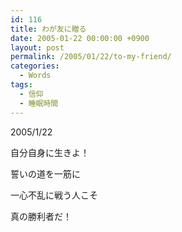 ```yaml
---
id: 116
title: わが友に贈る
date: 2005-01-22 00:00:00 +0900
layout: post
permalink: /2005/01/22/to-my-friend/
categories:
  - Words
tags:
  - 信仰
  - 睡眠時間
---
```

2005/1/22
  
自分自身に生きよ！
  
誓いの道を一筋に
  
一心不乱に戦う人こそ
  
真の勝利者だ！
